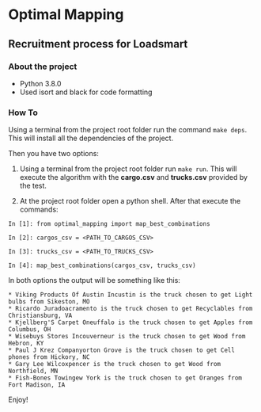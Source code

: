 # Optimal Mapping
## Recruitment process for Loadsmart


### About the project
* Python 3.8.0
* Used isort and black for code formatting


### How To

Using a terminal from the project root folder run the command `make deps`. This will install all the dependencies of the project.

 Then you have two options:
 
 1) Using a terminal from the project root folder run `make run`. This will execute the algorithm with the **cargo.csv** and **trucks.csv** provided by the test.
 
 2) At the project root folder open a python shell. After that execute the commands:

```
In [1]: from optimal_mapping import map_best_combinations

In [2]: cargos_csv = <PATH_TO_CARGOS_CSV>

In [3]: trucks_csv = <PATH_TO_TRUCKS_CSV>

In [4]: map_best_combinations(cargos_csv, trucks_csv)
```

In both options the output will be something like this:

```
* Viking Products Of Austin Incustin is the truck chosen to get Light bulbs from Sikeston, MO
* Ricardo Juradoacramento is the truck chosen to get Recyclables from Christiansburg, VA
* Kjellberg'S Carpet Oneuffalo is the truck chosen to get Apples from Columbus, OH
* Wisebuys Stores Incouverneur is the truck chosen to get Wood from Hebron, KY
* Paul J Krez Companyorton Grove is the truck chosen to get Cell phones from Hickory, NC
* Gary Lee Wilcoxpencer is the truck chosen to get Wood from Northfield, MN
* Fish-Bones Towingew York is the truck chosen to get Oranges from Fort Madison, IA
```

Enjoy!